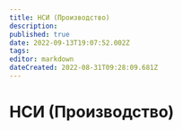```yaml
---
title: НСИ (Производство)
description: 
published: true
date: 2022-09-13T19:07:52.002Z
tags: 
editor: markdown
dateCreated: 2022-08-31T09:28:09.681Z
---
```


# НСИ (Производство)

